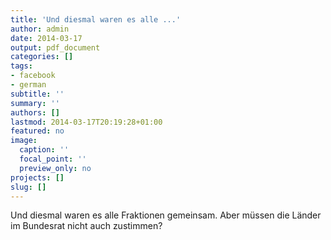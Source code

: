 ```yaml
---
title: 'Und diesmal waren es alle ...'
author: admin
date: 2014-03-17
output: pdf_document
categories: []
tags:
- facebook
- german
subtitle: ''
summary: ''
authors: []
lastmod: 2014-03-17T20:19:28+01:00
featured: no
image:
  caption: ''
  focal_point: ''
  preview_only: no
projects: []
slug: []
---
```

Und diesmal waren es alle Fraktionen gemeinsam. Aber müssen die Länder im Bundesrat nicht auch zustimmen?

